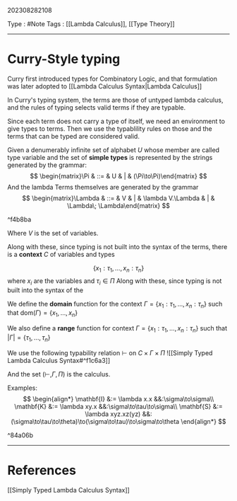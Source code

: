 202308282108

Type : #Note
Tags : [[Lambda Calculus]], [[Type Theory]]

---
# Curry-Style typing
Curry first introduced types for Combinatory Logic, and that formulation was later adopted to [[Lambda Calculus Syntax|Lambda Calculus]] 

In Curry's typing system, the terms are those of untyped lambda calculus, and the rules of typing selects valid terms if they are typable.

Since each term does not carry a type of itself, we need an environment to give types to terms. Then we use the typablility rules on those and the terms that can be typed are considered valid.

Given a denumerably infinite set of alphabet $U$ whose member are called type variable and the set of **simple types** is represented by the strings generated by the grammar:
$$
\begin{matrix}\Pi  & ::= & U & | & (\Pi\to\Pi)\end{matrix}
$$
And the lambda Terms themselves are generated by the grammar
$$
\begin{matrix}\Lambda & ::= & V & | & \lambda V.\Lambda & | & \Lambda\; \Lambda\end{matrix}
$$

^f4b8ba

Where $V$ is the set of variables.

Along with these, since typing is not built into the syntax of the terms, there is a **context** $C$ of variables and types

$$
\{x_{1}:\tau_{1},\dots,x_{n}:\tau_{n}\}
$$
where $x_{i}$ are the variables and $\tau_{i}\in \Pi$
Along with these, since typing is not built into the syntax of the 

We define the **domain** function for the context $\Gamma =  \{x_{1}:\tau_{1},\dots,x_{n}:\tau_{n}\}$ such that $\text{dom}(\Gamma)=\{x_{1},\dots,x_{n}\}$

We also define a **range** function for context $\Gamma =  \{x_{1}:\tau_{1},\dots,x_{n}:\tau_{n}\}$ such that $|\Gamma|=\{\tau_{1},\dots,\tau_{n}\}$

We use the following typability relation $\vdash$ on $C\times\Gamma\times\Pi$
![[Simply Typed Lambda Calculus Syntax#^f1c6a3]]

And the set $(\vdash, \Gamma,\Pi)$ is the calculus.

Examples:
$$
\begin{align*}
\mathbf{I} &:= \lambda x.x &&:\sigma\to\sigma\\
\mathbf{K} &:= \lambda xy.x &&:\sigma\to\tau\to\sigma\\
\mathbf{S} &:= \lambda xyz.xz(yz) &&:(\sigma\to\tau\to\theta)\to(\sigma\to\tau)\to\sigma\to\theta
\end{align*}
$$

^84a06b

---
# References
[[Simply Typed Lambda Calculus Syntax]]
